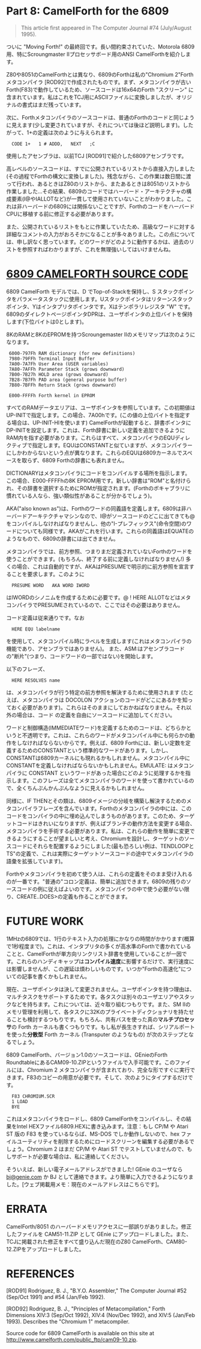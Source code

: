 # Part 8: CamelForth for the 6809

> This article first appeared in The Computer Journal #74 (July/August 1995).

ついに "Moving Forth!" の最終回です。長い間約束されていた、Motorola 6809用、特にScroungmaster IIプロセッサボード用のANSI CamelForthを紹介します。

Z80や8051のCamelForthとは異なり、6809のForthは私の"Chromium 2"Forthメタコンパイラ [ROD92]で作成されたものです。まず、メタコンパイラが古いForth(F83)で動作しているため、ソースコードは16x64のForth "スクリーン" に含まれています。私はこれをTCJ用にASCIIファイルに変換しましたが、オリジナルの書式はまだ残っています。

次に、Forthメタコンパイラのソースコードは、普通のForthのコードと同じように見えます(少し変更されていますが、それについては後ほど説明します)。したがって、1+の定義は次のように与えられます。
```
  CODE 1+   1 # ADDD,   NEXT   ;C  
```
使用したアセンブラは、以前TCJ [ROD91]で紹介した6809アセンブラです。

高レベルのソースコードは、すでに公開されているリストから直接入力しました(その過程でForthの構文に変換しました)。残念ながら、この作業は数日間に渡って行われ、あるときはZ80のリストから、またあるときは8051のリストから作業しました...その結果、6809のコードではハーバード・アーキテクチャの構成要素(I@やIALLOTなど)が一貫して使用されていないことがわかりました。これは非ハーバードの6809には関係ないことですが、ForthのコードをハーバードCPUに移植する前に修正する必要があります。

また、公開されているリストをもとに作業していたため、高級なワードに対する詳細なコメントの入力がおろそかになることが多々ありました。この点については、申し訳なく思っています。どのワードがどのように動作するかは、過去のリストを参照すればわかりますが、これを無理強いしてはいけませんね。

# [6809 CAMELFORTH SOURCE CODE](camel09.txt)

6809 CamelForth モデルでは、D でTop-of-Stackを保持し、S スタックポインタをパラメータスタックに使用します。Uスタックポインタはリターンスタックポインタ、Yはインタプリタポインタです。Xはテンポラリレジスタ "W" です。6809のダイレクトページポインタDPRは、ユーザポインタの上位バイトを保持します(下位バイトは0とします)。

8KのRAMと8KのEPROMを持つScroungemaster IIのメモリマップは次のようになります。
```
 6000-797Fh RAM dictionary (for new definitions)
 7980-79FFh Terminal Input Buffer
 7A00-7A7Fh User Area (USER variables)
 7A80-7AFFh Parameter Stack (grows downward)
 7B00-7B27h HOLD area (grows downward) 
 7B28-7B7Fh PAD area (general purpose buffer)
 7B80-7BFFh Return Stack (grows downward)

 E000-FFFFh Forth kernel in EPROM
```
すべてのRAMデータエリアは、ユーザポインタを参照しています。この初期値はUP-INITで指定します。この場合、7A00hです。(この値の上位バイトを指定する場合は、UP-INIT-HIを使います) CamelForthが起動すると、辞書ポインタにDP-INITを設定します。これは、Forth辞書に新しい定義を追加できるようにRAM内を指す必要があります。これらはすべて、メタコンパイラのEQUディレクティブで指定します。EQUはCONSTANTと似ていますが、メタコンパイラーにしかわからないという点が異なります。これらのEQUは6809カーネルでスペースを取らず、6809 Forthの辞書にも表れません。

DICTIONARYはメタコンパイラにコードをコンパイルする場所を指示します。この場合、E000-FFFFhの8K EPROM用です。新しい辞書は"ROM"と名付けられ、その辞書を選択するためにROMが指定されます。(Forthのボキャブラリに慣れている人なら、強い類似性があることが分かるでしょう)。

AKA("also known as")は、Forthのワードの同義語を定義します。6809は非ハーバードアーキテクチャマシンなので、I@がソースコードのどこに出てきても@をコンパイルしなければなりませんし、他の"I-プレフィックス"(命令空間)のワードについても同様です。AKAがこれを行います。これらの同義語はEQUATEのようなもので、6809の辞書には出てきません。

メタコンパイラでは、前方参照、つまりまだ定義されていないForthのワードを使うことができます。(もちろん、終了する前に定義しなければなりません!) 多くの場合、これは自動的ですが、AKAはPRESUMEで明示的に前方参照を宣言することを要求します。このように
```
  PRESUME WORD   AKA WORD IWORD   
```
はIWORDのシノニムを作成するために必要です。@ ! HERE ALLOTなどはメタコンパイラでPRESUMEされているので、ここではその必要はありません。

コード定義は従来通りです。なお
```
  HERE EQU labelname  
```
を使用して、メタコンパイル時にラベルを生成します(これはメタコンパイラの機能であり、アセンブラではありません)。 また、ASM:はアセンブラコードの"断片"(つまり、コードワードの一部ではない)を開始します。

以下のフレーズ、
```
  HERE RESOLVES name 
```
は、メタコンパイラが行う特定の前方参照を解決するために使用されます (たとえば、メタコンパイラは DOCOLON アクションのコードがどこにあるかを知っておく必要があります)。これらはそのままにしておかねばなりません。それ以外の場合は、コード の定義を自由にソースコードに追加してください。

ワードと制御構造(IMMEDIATEワード)を定義するためのコードは、どちらかというと不透明です。これは、これらのワードがメタコンパイル中にも何らかの動作をしなければならないからです。例えば、6809 Forthには、新しい定数を定義するためのCONSTANTという標準的なワードがあります。しかし、CONSTANTは6809カーネルにも現れるかもしれません。メタコンパイル中にCONSTANTを定義しなければならないかもしれません。EMULATE: はメタコンパイラに CONSTANT というワードがあった場合にどのように処理するかを指示します。このフレーズは全てメタコンパイラのワードを使って書かれているので、全くちんぷんかんぷんなように見えるかもしれません。

同様に、IF THENとその類は、6809イメージの分岐を構築し解決するためのメタコンパイラフレーズを含んでいます。Forthのメタコンパイラの中には、このコードをコンパイラの中に埋め込んでしまうものがあります。このため、ターゲットコードはきれいになりますが、例えばブランチの動作方法を変更する場合、メタコンパイラを手術する必要があります。私は、これらの動作を簡単に変更できるようにすることが望ましいと考え、Chromiumを設計し、ターゲットのソースコードにそれらを配置するようにしました(最も恐ろしい例は、TENDLOOPとTS"の定義で、これは実際にターゲットソースコードの途中でメタコンパイラの語彙を拡張しています)。

Forthやメタコンパイラを初めて使う人は、これらの定義をそのまま受け入れるのが一番です。"普通の"コロン定義は、簡単に追加できます。6809の残りのソースコードの例に従えばよいのです。メタコンパイラの中で使う必要がない限り、CREATE..DOES>の定義も作ることができます。

# FUTURE WORK
1MHzの6809では、1行のテキスト入力の処理にかなりの時間がかかります(概算で1秒程度まで)。これは、インタプリタの多くが高水準のForthで書かれていることと、CamelForthが単方向リンクリスト辞書を使用していることが一因です。これらのハンディキャップは**コンパイル速度**に影響するだけで、実行速度には影響しませんが、この遅延は煩わしいものです。いつか"Forthの高速化"についての記事を書くかもしれません。

現在、ユーザポインタは決して変更されません。ユーザポインタを持つ理由は、マルチタスクをサポートするためです。各タスクは別々のユーザエリアやスタックなどを持ちます。これについては、近々取り組むつもりです。また、SM IIのメモリ管理を利用して、各タスクに32Kのプライベートディクショナリを持たせることも検討するつもりです。もちろん、共有バスを使った真の**マルチプロセッサ**の Forth カーネルも書くつもりです。もし私が長生きすれば、シリアルポートを使った**分散型** Forth カーネル (Transputer のようなもの) が次のステップとなるでしょう。

6809 CamelForth、バージョン1.0のソースコードは、GEnieのForth RoundtableにあるCAM09-10.ZIPというファイルで入手可能です。このファイルには、Chromium 2 メタコンパイラが含まれており、完全な形ですぐに実行できます。F83のコピーの用意が必要です。そして、次のようにタイプするだけです。
```
  F83 CHROMIUM.SCR
  1 LOAD
  BYE 
```
これはメタコンパイラをロードし、6809 CamelForthをコンパイルし、その結果をIntel HEXファイル6809.HEXに書き込みます。注意：もし CP/M や Atari ST 版の F83 を使っているならば、MS-DOS でしか動作しないので、hex ファイルユーティリティを削除するためにロードスクリーンを編集する必要があるでしょう。Chromium 2 はまだ CP/M や Atari ST でテストしていませんので、もしサポートが必要な場合は、私に連絡してください。

そういえば、新しい電子メールアドレスができました! GEnie のユーザなら bj@genie.com か BJ として連絡できます。より簡単に入力できるようになりました。[ウェブ掲載用メモ：現在のメールアドレスはこちらです]。

# ERRATA
CamelForth/8051 のハーバードメモリアクセスに一部誤りがありました。修正したファイルを CAM51-11.ZIP として GEnie にアップロードしました。また、TCJに掲載された修正をすべて盛り込んだ現在のZ80 CamelForth、CAM80-12.ZIPをアップロードしました。

# REFERENCES
[ROD91] Rodriguez, B. J., "B.Y.O. Assembler," The Computer Journal #52 (Sep/Oct 1991) and #54 (Jan/Feb 1992).

[ROD92] Rodriguez, B. J., "Principles of Metacompilation," Forth Dimensions XIV:3 (Sep/Oct 1992), XIV:4 (Nov/Dec 1992), and XIV:5 (Jan/Feb 1993). Describes the "Chromium 1" metacompiler.

Source code for 6809 CamelForth is available on this site at http://www.camelforth.com/public_ftp/cam09-10.zip.

